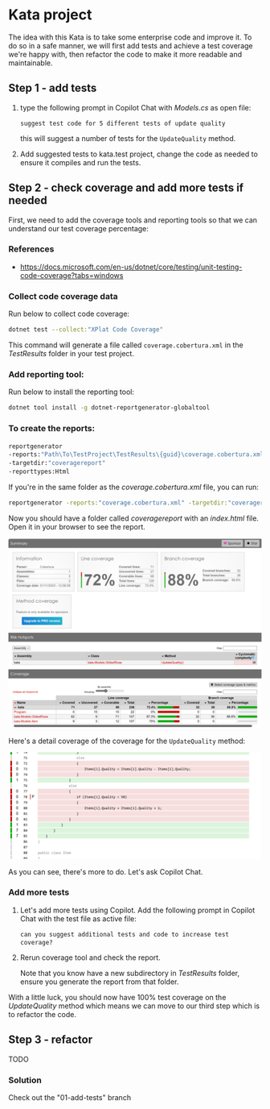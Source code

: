 # Kata project

The idea with this Kata is to take some enterprise code and improve it. To do so in a safe manner, we will first add tests and achieve a test coverage we're happy with, then refactor the code to make it more readable and maintainable.

## Step 1 - add tests

1. type the following prompt in Copilot Chat with *Models.cs* as open file:

    ```text
    suggest test code for 5 different tests of update quality
    ```

    this will suggest a number of tests for the `UpdateQuality` method.

1. Add suggested tests to kata.test project, change the code as needed to ensure it compiles and run the tests.

## Step 2 - check coverage and add more tests if needed

First, we need to add the coverage tools and reporting tools so that we can understand our test coverage percentage:

### References

- <https://docs.microsoft.com/en-us/dotnet/core/testing/unit-testing-code-coverage?tabs=windows>

### Collect code coverage data

Run below to collect code coverage:

```bash
dotnet test --collect:"XPlat Code Coverage"
```

This command will generate a file called `coverage.cobertura.xml` in the *TestResults* folder in your test project.

### Add reporting tool:

Run below to install the reporting tool:

```bash
dotnet tool install -g dotnet-reportgenerator-globaltool
```

### To create the reports:

```bash
reportgenerator
-reports:"Path\To\TestProject\TestResults\{guid}\coverage.cobertura.xml"
-targetdir:"coveragereport"
-reporttypes:Html
```

If you're in the same folder as the *coverage.cobertura.xml* file, you can run:

```bash
reportgenerator -reports:"coverage.cobertura.xml" -targetdir:"coveragereport" -reporttypes:Html
```

Now you should have a folder called *coveragereport* with an *index.html* file. Open it in your browser to see the report.

![Coverage report](./coverage.png)

Here's a detail coverage of the coverage for the `UpdateQuality` method:

![Coverage detail](./coverage-detail.png)

As you can see, there's more to do. Let's ask Copilot Chat.

### Add more tests

1. Let's add more tests using Copilot. Add the following prompt in Copilot Chat with the test file as active file:

    ```text
    can you suggest additional tests and code to increase test coverage?
    ```

1. Rerun coverage tool and check the report.

    Note that you know have a new subdirectory in *TestResults* folder, ensure you generate the report from that folder.

With a little luck, you should now have 100% test coverage on the *UpdateQuality* method which means we can move to our third step which is to refactor the code.


## Step 3 - refactor

TODO

### Solution 

Check out the "01-add-tests" branch


